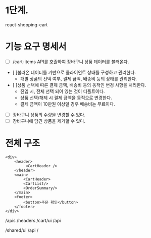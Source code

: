 # 1단계.

react-shopping-cart

# 기능 요구 명세서

- [ ] /cart-items API를 호출하여 장바구니 상품 데이터를 불러온다.
- [ ]불러온 데이터를 기반으로 클라이언트 상태를 구성하고 관리한다.
  - 개별 상품의 선택 여부, 결제 금액, 배송비 등의 상태를 관리한다.
- [ ]상품 선택에 따른 결제 금액, 배송비 등의 동적인 변경 사항을 처리한다.
  - 진입 시, 전체 선택 되어 있는 것이 디폴트이다.
  - 상품 선택/해제 시 결제 금액을 동적으로 변경한다.
  - 결제 금액이 10만원 이상일 경우 배송비는 무료이다.
- [ ] 장바구니 상품의 수량을 변경할 수 있다.
- [ ] 장바구니에 담긴 상품을 제거할 수 있다.

# 전체 구조

```tsx
<div>
    <header>
         <CartHeader />
    </header>
    <main>
        <CartHeader>
        <CartList/>
        <OrderSummary/>
    </main>
    <footer>
        <button>주문 확인</button>
    </footer>
</div>
```

/apis
/headers
/cart/ui
/api

/shared/ui
/api
/
